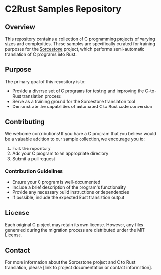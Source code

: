 # C2Rust Samples Repository

## Overview

This repository contains a collection of C programming projects of varying sizes and complexities. These samples are specifically curated for training purposes for the [Sorcestone](https://github.com/your-project-link) project, which performs semi-automatic translation of C programs into Rust.

## Purpose

The primary goal of this repository is to:
- Provide a diverse set of C programs for testing and improving the C-to-Rust translation process
- Serve as a training ground for the Sorcestone translation tool
- Demonstrate the capabilities of automated C to Rust code conversion

## Contributing

We welcome contributions! If you have a C program that you believe would be a valuable addition to our sample collection, we encourage you to:

1. Fork the repository
2. Add your C program to an appropriate directory
3. Submit a pull request

### Contribution Guidelines

- Ensure your C program is well-documented
- Include a brief description of the program's functionality
- Provide any necessary build instructions or dependencies
- If possible, include the expected Rust translation output

## License

Each original C project may retain its own license. However, any files generated during the migration process are distributed under the MIT License.

## Contact

For more information about the Sorcestone project and C to Rust translation, please [link to project documentation or contact information].
